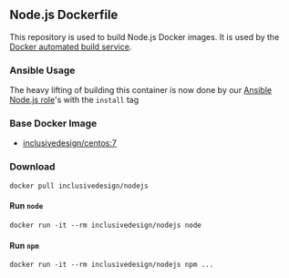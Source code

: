 ## Node.js Dockerfile


This repository is used to build Node.js Docker images. It is used by the [Docker automated build service](https://registry.hub.docker.com/u/inclusivedesign/nodejs/).

### Ansible Usage

The heavy lifting of building this container is now done by our [Ansible Node.js role](https://github.com/idi-ops/ansible-nodejs)'s with the `install` tag

### Base Docker Image

* [inclusivedesign/centos:7](https://registry.hub.docker.com/u/inclusivedesign/centos/)

### Download

    docker pull inclusivedesign/nodejs

#### Run `node`

    docker run -it --rm inclusivedesign/nodejs node

#### Run `npm`

    docker run -it --rm inclusivedesign/nodejs npm ...
